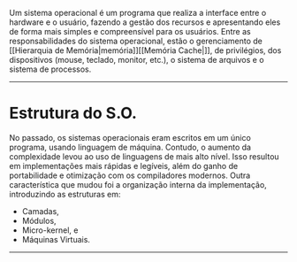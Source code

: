 Um sistema operacional é um programa que realiza a interface entre o hardware e o usuário, fazendo a gestão dos recursos e apresentando eles de forma mais simples e compreensível para os usuários.
Entre as responsabilidades do sistema operacional, estão o gerenciamento de [[Hierarquia de Memória|memória]][[Memória Cache|]], de privilégios, dos dispositivos (mouse, teclado, monitor, etc.), o sistema de arquivos e o sistema de processos.

---

# Estrutura do S.O.

No passado, os sistemas operacionais eram escritos em um único programa, usando linguagem de máquina. Contudo, o aumento da complexidade levou ao uso de linguagens de mais alto nível. Isso resultou em implementações mais rápidas e legíveis, além do ganho de portabilidade e otimização com os compiladores modernos. Outra característica que mudou foi a organização interna da implementação, introduzindo as estruturas em:
- Camadas,
- Módulos,
- Micro-kernel, e
- Máquinas Virtuais.

---


